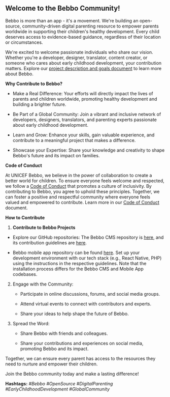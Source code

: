 ## Welcome to the Bebbo Community!

Bebbo is more than an app - it\'s a movement. We\'re building an
open-source, community-driven digital parenting resource to empower
parents worldwide in supporting their children\'s healthy development.
Every child deserves access to evidence-based guidance, regardless of
their location or circumstances.

We\'re excited to welcome passionate individuals who share our vision.
Whether you\'re a developer, designer, translator, content creator, or
someone who cares about early childhood development, your contribution
matters. Explore our [project description and goals
document](https://docs.google.com/document/d/1aXUUz5Sc19SjDRF12Z807UkOQkcyIKpTKLsY8XeL1fg/edit?usp=sharing)
to learn more about Bebbo.

**Why Contribute to Bebbo?**

- Make a Real Difference: Your efforts will directly impact the lives of parents and children worldwide,
  promoting healthy development and building a brighter future.

- Be Part of a Global Community: Join a vibrant and inclusive network of developers, designers,
  translators, and parenting experts passionate about early childhood development.

- Learn and Grow: Enhance your skills, gain valuable experience, and contribute to a meaningful project that makes a difference.

- Showcase your Expertise: Share your knowledge and creativity to shape Bebbo's future and its impact on families.

**Code of Conduct**

At UNICEF Bebbo, we believe in the power of collaboration to create a
better world for children. To ensure everyone feels welcome and
respected, we follow a [Code of Conduct](CODE_OF_CONDUCT.md)
that promotes a culture of inclusivity. By contributing to Bebbo, you
agree to uphold these principles. Together, we can foster a positive and
respectful community where everyone feels valued and empowered to
contribute. Learn more in our [Code of Conduct](CODE_OF_CONDUCT.md) document.

**How to Contribute**

1.  **Contribute to Bebbo Projects**

- Explore our GitHub repositories: The Bebbo CMS repository is [here](https://github.com/UNICEFECAR/parenting-app-bebbo-CMS),
  and its contribution guidelines are [here](CONTRIBUTING.md).

- Bebbo mobile app repository can be found [here](https://github.com/UNICEFECAR/parenting-app-bebbo-mobile).
  Set up your development environment with our tech stack (e.g., React Native, PHP) using the instructions in the respective guidelines.
  Note that the installation process differs for the Bebbo CMS and Mobile App codebases.

2.  Engage with the Community:

    - Participate in online discussions, forums, and social media groups.

    - Attend virtual events to connect with contributors and experts.

    - Share your ideas to help shape the future of Bebbo.

3.  Spread the Word:

    - Share Bebbo with friends and colleagues.

    - Share your contributions and experiences on social media, promoting Bebbo and its impact.

Together, we can ensure every parent has access to the resources they
need to nurture and empower their children.

Join the Bebbo community today and make a lasting difference!

**Hashtags:** 
*#Bebbo* 
*#OpenSource*
*#DigitalParenting*
*#EarlyChildhoodDevelopment*
*#GlobalCommunity*

